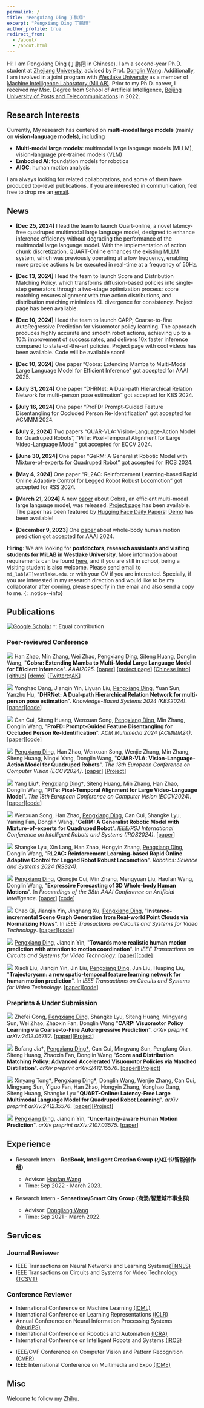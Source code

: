 ```yaml
---
permalink: /
title: "Pengxiang Ding 丁鹏翔"
excerpt: "Pengxiang Ding 丁鹏翔"
author_profile: true
redirect_from: 
  - /about/
  - /about.html
---
```


Hi! I am Pengxiang Ding (丁鹏翔 in Chinese). I am a second-year Ph.D. student at [Zhejiang University](http://www.zju.edu.cn/), advised by Prof. [Donglin Wang](https://en.westlake.edu.cn/about/faculty/201912/t20191206_2513.shtml). Additionally, I am involved in a joint program with [Westlake University](https://www.westlake.edu.cn/) as a member of [Machine Intelligence Laboratory (MiLAB)](https://milab.westlake.edu.cn/). Prior to my Ph.D. career, I received my Msc. Degree from School of Artificial Intelligence, [Beijing University of Posts and Telecommunications](https://www.bupt.edu.cn/) in 2022.

<!-- I am <span style="color:red;"><b>seeking exciting postdoc opportunities at top-tier institutions after Ph.D. graduation (July 2024)</b></span>. Please feel free to drop me an <a href="mailto:siteng.huang@gmail.com" target="_blank">email</a> if you are interested! -->

<h2 id='research-interests'>Research Interests</h2>

<!-- I am interested in technologies that allow machines and robots to learn like humans. In particular, I am committed to giving robots the ability to understand the world and learn from previous experiences, so that they can complete new tasks, acquire new skills or adapt to new environments rapidly with fewer samples through learning algorithms. Currently, my areas of interest include meta-learning, multi-task learning, and transfer learning on few/zero-shot learning tasks. I am also interested in deep learning, computer vision, and multimodal machine learning. -->

Currently, My research has centered on **multi-modal large models** (mainly on **vision-language models**), including 

* **Multi-modal large models**: multimodal large language models (MLLM), vision-language pre-trained models (VLM)
* **Embodied AI**: foundation models for robotics
* **AIGC**: human motion analysis


I am always looking for related collaborations, and some of them have produced top-level publications. If you are interested in communication, feel free to drop me an <a href="mailto:dingpx2015@gmail.com" target="_blank">email</a>.

<!-- language-augmented vision -->

<!-- In the longer term, I am more concerned about

* giving robots the ability to understand the world and learn from previous experiences, so that they can complete new tasks, acquire new skills or adapt to new environments rapidly with fewer samples through learning algorithms. -->

<!-- 
1. 快速迁移，尤其是大模型
2. 机器人的主动学习，感知智能与行为智能 embodied
3. 开放世界
-->

<!-- I am interested in technologies that allow machines and robots to learn like humans. In particular, I am committed to giving robots the ability to understand the world and learn from previous experiences, so that they can complete new tasks, acquire new skills or adapt to new environments rapidly with fewer samples through learning algorithms.  -->

<h2 id='news'>News</h2>

* **[Dec 25, 2024]** I lead the team to launch Quart-online, a novel latency-free quadruped multimodal large language model, designed to enhance inference efficiency without degrading the performance of the multimodal large language model. With the implementation of action chunk discretization, QUART-Online enhances the existing MLLM system, which was previously operating at a low frequency, enabling more precise actions to be executed in real-time at a frequency of 50Hz.

* **[Dec 13, 2024]** I lead the team to launch Score and Distribution Matching Policy, which transforms diffusion-based policies into single-step generators through a two-stage optimization process: score matching ensures alignment with true action distributions, and distribution matching minimizes KL divergence for consistency. Project page has been available.

* **[Dec 10, 2024]** I lead the team to launch CARP, Coarse-to-fine AutoRegressive Prediction for visuomotor policy learning. The approach produces highly accurate and smooth robot actions, achieving up to a 10% improvement of success rates, and delivers 10x faster inference compared to state-of-the-art policies. Project page with cool videos has been available. Code will be available soon!

* **[Dec 10, 2024]** One paper “Cobra: Extending Mamba to Multi-Modal Large Language Model for Efficient Inference” got accepted for AAAI 2025.

* **[July 31, 2024]** One paper “DHRNet: A Dual-path Hierarchical Relation Network for multi-person pose estimation” got accepted for KBS 2024.

* **[July 16, 2024]** One paper “ProFD: Prompt-Guided Feature Disentangling for Occluded Person Re-Identification” got accepted for ACMMM 2024.

* **[July 2, 2024]** Two papers “QUAR-VLA: Vision-Language-Action Model for Quadruped Robots”, "PiTe: Pixel-Temporal Alignment for Large Video-Language Model" got accepted for ECCV 2024.

* **[June 30, 2024]** One paper “GeRM: A Generalist Robotic Model with Mixture-of-experts for Quadruped Robot” got accepted for IROS 2024.

* **[May 4, 2024]** One paper “RL2AC: Reinforcement Learning-based Rapid Online Adaptive Control for Legged Robot Robust Locomotion” got accepted for RSS 2024.

* **[March 21, 2024]** A new [paper](https://arxiv.org/abs/2403.14520) about Cobra, an efficient multi-modal large language model, was released. [Project page](https://sites.google.com/view/cobravlm) has been available. The paper has been featured by [Hugging Face Daily Papers](https://huggingface.co/papers?date=2024-03-22)! [Demo](https://huggingface.co/spaces/han1997/cobra) has been available!
* **[December 9, 2023]** One [paper](https://arxiv.org/abs/2312.11972) about whole-body human motion prediction got accepted for AAAI 2024.


<!-- * **[March 13, 2024]** One paper about parameter-efficient tuning for visual grounding got accepted for ICME 2024.
* **[February 27, 2024]** Awarded as Zhejiang University 2024 Outstanding Graduates!
* **[February 27, 2024]** Three papers as first/co-first author got accepted for CVPR 2024. Congratulations to all collaborators!
* **[December 13, 2023]** One [paper](https://arxiv.org/abs/2309.01141) on diffusion model-based zero-shot visual grounding got accepted for ICASSP 2024. Congratulations to all collaborators!
* **[December 9, 2023]** One [paper](https://arxiv.org/abs/2312.09553) on VLM-based unsupervised domain adaptation got accepted for AAAI 2024.
* **[November 29, 2023]** A new [paper](https://arxiv.org/abs/2311.15841) on action-customized text-to-image generation was released. [Project page](https://adi-t2i.github.io/ADI/) has been available.
* **[November 29, 2023]** A new [paper](https://arxiv.org/abs/2311.15773) about a training-free layout calibration system for text-to-image generation was released. [Project page](https://simm-t2i.github.io/SimM/) has been available.
* **[July 24, 2023]** [2023 Scholar Metrics](https://scholar.googleblog.com/2023/07/2023-scholar-metrics-released.html) was released by Google Scholar. Our paper "[DSANet: Dual Self-Attention Network for Multivariate Time Series Forecasting](https://kyonhuang.top/publication/dual-self-attention-network)" ranked **8th** of the CIKM 2019 conference according to the citations, and **[26th](https://scholar.google.com/citations?hl=zh-CN&oe=GB&view_op=list_hcore&venue=V-IMg2OTpU8J.2023&vq=eng_databasesinformationsystems&cstart=20)** within five years.
* **[April 2, 2023]** [One paper about reference-limited compositional learning](https://kyonhuang.top/publication/reference-limited-CZSL) got accepted for ICMR 2023. Congratulations to all collaborators!
* **[February 28, 2023]** [One paper about parameter-efficient text-video retrieval](https://kyonhuang.top/publication/text-video-cooperative-prompt-tuning) got accepted for CVPR 2023. Congratulations to all collaborators! -->
<!-- * **[July 4, 2022]** One paper got accepted for ECCV 2022.  -->
<!-- * **[March 14, 2022]** Started as a research intern at DAMO Academy, Alibaba Group.  -->

<!-- **Service**: Always open to paper review, talk and organizing opportunities. Feel free to reach out to me if you are interested. -->
<!-- {: .notice--info} -->

<!-- Always open to research interns, cooperation and review opportunities. Feel free to reach out to me if you are interested. My email address is `huangsiteng [at] westlake.edu.cn`.
{: .notice--info} -->

**Hiring**: We are looking for **postdoctors, research assistants and visiting students for MiLAB in Westlake University**. More information about requirements can be found [here](https://milab.westlake.edu.cn/contact.html), and if you are still in school, being a visiting student is also welcome. Please send email to `mi_lab[AT]westlake.edu.cn` with your CV if you are interested. Specially, if you are interested in my research direction and would like to be my collaborator after coming, please specify in the email and also send a copy to me.
{: .notice--info}

<h2 id='publications'>Publications</h2>

<a href="https://scholar.google.com/citations?user=QyBSTzEAAAAJ" target="_blank"><img src="https://img.shields.io/badge/dynamic/json?label=Paper%20Citations&query=total_citations&url=https%3A%2F%2Fcse.bth.se%2F~fer%2Fgooglescholar-api%2Fgooglescholar.php%3Fuser%3DQyBSTzEAAAAJ&logo=googlescholar&style=social" alt="Google Scholar"></a>  †: Equal contribution

### Peer-reviewed Conference

<!-- <img src="https://img.shields.io/badge/ICME-2024-blue?style=flat-square"> Ting Liu, Xuyang Liu, <u>Siteng Huang</u>, Honggang Chen, Quanjun Yin, Long Qin, Donglin Wang, Yue Hu, &quot;**DARA: Domain- and Relation-aware Adapters Make Parameter-efficient Tuning for Visual Grounding**&quot;. In *Proceedings of the IEEE Conference on Multimedia Expo 2024*.

<img src="https://img.shields.io/badge/CVPR-2024-blue?style=flat-square"> <u>Siteng Huang</u>, Biao Gong, Yutong Feng, Xi Chen, Yuqian Fu, Yu Liu, Donglin Wang, &quot;**Learning Disentangled Identifiers for Action-Customized Text-to-Image Generation**&quot;. In *Proceedings of the IEEE/CVF Conference on Computer Vision and Pattern Recognition 2024*. [[arXiv](https://arxiv.org/abs/2311.15841)] [[project page](https://adi-t2i.github.io/ADI/)]

<img src="https://img.shields.io/badge/CVPR-2024-blue?style=flat-square"> Biao Gong†, <u>Siteng Huang</u>†, Yutong Feng, Shiwei Zhang, Yuyuan Li, Yu Liu, &quot;**Check, Locate, Rectify: A Training-Free Layout Calibration System for Text-to-Image Generation**&quot;. In *Proceedings of the IEEE/CVF Conference on Computer Vision and Pattern Recognition 2024*. [[arXiv](https://arxiv.org/abs/2311.15773)] [[project page](https://simm-t2i.github.io/SimM/)] -->
<!-- 
<img src="https://img.shields.io/badge/CVPR-2024-blue?style=flat-square"> <u>Siteng Huang</u>, Biao Gong, Yutong Feng, Min Zhang, Yiliang Lv, Donglin Wang, &quot;**Troika: Multi-Path Cross-Modal Traction for Compositional Zero-Shot Learning**&quot;. In *Proceedings of the IEEE/CVF Conference on Computer Vision and Pattern Recognition 2024*. [[arXiv](https://arxiv.org/abs/2303.15230)] [[project page](https://kyonhuang.top/publication/Troika)] [[github](https://github.com/bighuang624/Troika)]

<a href="https://ieeexplore.ieee.org/document/10445945" target="_blank"><img src="https://img.shields.io/badge/ICASSP-2024-blue?style=flat-square"></a> Xuyang Liu†, <u>Siteng Huang</u>†, Yachen Kang, Honggang Chen, Donglin Wang, &quot;**VGDiffZero: Text-to-image Diffusion Models Can Be Zero-shot Visual Grounders**&quot;. In *Proceedings of the 2024 IEEE International Conference on Acoustics, Speech and Signal Processing*. [[arXiv](https://arxiv.org/abs/2309.01141)] [[code](https://github.com/xuyang-liu16/VGDiffZero)] -->


<img src="https://img.shields.io/badge/AAAI-2025-blue?style=flat-square"> Han Zhao, Min Zhang, Wei Zhao, <u>Pengxiang Ding</u>, Siteng Huang, Donglin Wang, &quot;**Cobra: Extending Mamba to Multi-Modal Large Language Model for Efficient Inference**&quot;. *AAAI2025*. [[paper](https://arxiv.org/pdf/2403.14520.pdf)] [[project page](https://sites.google.com/view/cobravlm)] [[Chinese intro](https://zhuanlan.zhihu.com/p/688544752)] [[github](https://github.com/h-zhao1997/cobra)] [[demo](https://huggingface.co/spaces/han1997/cobra)] [[Twitter@AK](https://twitter.com/_akhaliq/status/1771033002748837953?t=6S4PVZXg6GcXqi_-PFzipw&s=19)]


<img src="https://img.shields.io/badge/KBS%20-%202024%20-%20red"> Yonghao Dang, Jianqin Yin, Liyuan Liu, <u>Pengxiang Ding</u>, Yuan Sun, Yanzhu Hu, &quot;**DHRNet: A Dual-path Hierarchical Relation Network for multi-person pose estimation**&quot;. *Knowledge-Based Systems 2024 (KBS2024)*. [[paper](https://www.sciencedirect.com/science/article/pii/S0950705124008979)][[code](https://github.com/YHDang/dhrnet-multi-pose-estimation)]


<img src="https://img.shields.io/badge/ACMMM-2024-blue?style=flat-square"> Can Cui, Siteng Huang, Wenxuan Song, <u>Pengxiang Ding</u>, Min Zhang, Donglin Wang, &quot;**ProFD: Prompt-Guided Feature Disentangling for Occluded Person Re-Identification**&quot;. *ACM Multimedia 2024 (ACMMM24)*. [[paper](https://openreview.net/forum?id=o2axlPlXYY)][[code](https://github.com/Cuixxx/ProFD)]



<img src="https://img.shields.io/badge/ECCV-2024-blue?style=flat-square"> <u>Pengxiang Ding</u>, Han Zhao, Wenxuan Song, Wenjie Zhang, Min Zhang, Siteng Huang, Ningxi Yang, Donglin Wang, &quot;**QUAR-VLA: Vision-Language-Action Model for Quadruped Robots**&quot;. *The 18th European Conference on Computer Vision (ECCV2024)*. [[paper](https://arxiv.org/abs/2312.14457)] [[Project](https://sites.google.com/view/quar-vla/quar-vla-eccv24)]



<img src="https://img.shields.io/badge/ECCV-2024-blue?style=flat-square"> Yang Liu†, <u>Pengxiang Ding†</u>, Siteng Huang, Min Zhang, Han Zhao, Donglin Wang, &quot;**PiTe: Pixel-Temporal Alignment for Large Video-Language Model**&quot;. *The 18th European Conference on Computer Vision (ECCV2024)*.[[paper](https://arxiv.org/abs/2409.07239)][[code](https://github.com/yliu-cs/pite)]


<img src="https://img.shields.io/badge/IROS-2024-blue?style=flat-square"> Wenxuan Song, Han Zhao, <u>Pengxiang Ding</u>, Can Cui, Shangke Lyu, Yaning Fan, Donglin Wang, &quot;**GeRM: A Generalist Robotic Model with Mixture-of-experts for Quadruped Robot**&quot;. *IEEE/RSJ International Conference on Intelligent Robots and Systems (IROS2024)*. [[paper](https://arxiv.org/abs/2403.13358)]

<img src="https://img.shields.io/badge/RSS-2024-blue?style=flat-square"> Shangke Lyu, Xin Lang, Han Zhao, Hongyin Zhang, <u>Pengxiang Ding</u>, Donglin Wang, &quot;**RL2AC: Reinforcement Learning-based Rapid Online Adaptive Control for Legged Robot Robust Locomotion**&quot;. *Robotics: Science and Systems 2024 (RSS24)*. 

<img src="https://img.shields.io/badge/AAAI-2024-blue?style=flat-square"> <u>Pengxiang Ding</u>, Qiongjie Cui, Min Zhang, Mengyuan Liu, Haofan Wang, Donglin Wang, &quot;**Expressive Forecasting of 3D Whole-body Human Motions**&quot;. In *Proceedings of the 38th AAAI Conference on Artificial Intelligence*. [[paper](https://arxiv.org/abs/2312.11972)]
[[code](https://github.com/Dingpx/EAI)] 


<img src="https://img.shields.io/badge/TCSVT%20-%202023%20-%20red"> Chao Qi, Jianqin Yin, Jinghang Xu, <u>Pengxiang Ding</u>, &quot;**Instance-incremental Scene Graph Generation from Real-world Point Clouds via Normalizing Flows**&quot;. In *IEEE Transactions on Circuits and Systems for Video Technology*. [[paper](https://arxiv.org/abs/2302.10425)][[code](https://github.com/chaoqi7/GPL3D)] 

<!-- <img src="https://img.shields.io/badge/Biomed%20Signal%20Process%20Control%20-%202023%20-%20red"> JunyingWang, XiaoliLiu, JianqinYin, <u>PengxiangDing</u> &quot;**DC-net: Dual-Consistency semi-supervised learning for 3D left atrium segmentation from MRI**&quot;. In *Biomedical Signal Processing and Control*. [[paper](https://www.sciencedirect.com/science/article/pii/S1746809422003858)] -->

<img src="https://img.shields.io/badge/TCSVT%20-%202022%20-%20red"> <u>Pengxiang Ding</u>, Jianqin Yin, &quot;**Towards more realistic human motion prediction with attention to motion coordination**&quot;. In *IEEE Transactions on Circuits and Systems for Video Technology*. [[paper](https://arxiv.org/abs/2404.03584)][[code](https://github.com/Dingpx/Motion-Coordination)] 

<img src="https://img.shields.io/badge/TCSVT%20-%202020%20-%20red"> Xiaoli Liu, Jianqin Yin, Jin Liu, <u>Pengxiang Ding</u>, Jun Liu, Huaping Liu, &quot;**Trajectorycnn: a new spatio-temporal feature learning network for human motion prediction**&quot;. In *IEEE Transactions on Circuits and Systems for Video Technology*. [[paper](https://arxiv.org/abs/1910.06583)][[code](https://github.com/lily2lab/TrajectoryCNN)]  

<!-- <a href="https://ieeexplore.ieee.org/document/10203679" target="_blank"><img src="https://img.shields.io/badge/CVPR-2023-blue?style=flat-square"></a> <u>Siteng Huang</u>, Biao Gong, Yulin Pan, Jianwen Jiang, Yiliang Lv, Yuyuan Li, Donglin Wang, &quot;**VoP: Text-Video Co-operative Prompt Tuning for Cross-Modal Retrieval**&quot;. In *Proceedings of the IEEE/CVF Conference on Computer Vision and Pattern Recognition 2023*. [[project page](https://kyonhuang.top/publication/text-video-cooperative-prompt-tuning)] [[arXiv](https://arxiv.org/abs/2211.12764)] [[open access](https://openaccess.thecvf.com/content/CVPR2023/html/Huang_VoP_Text-Video_Co-Operative_Prompt_Tuning_for_Cross-Modal_Retrieval_CVPR_2023_paper.html)] [[video (Youtube)](https://www.youtube.com/watch?v=ymdkiSSuOmI)] [[github](https://github.com/bighuang624/VoP)] [[ModelScope](https://modelscope.cn/models/damo/cv_vit-b32_retrieval_vop/summary)] [[poster](https://kyonhuang.top/files/VoP/CVPR23-VoP-poster.pdf)] [[slide](https://kyonhuang.top/files/VoP/CVPR23-VoP-presentation.pdf)] <a href="https://scholar.google.com/citations?view_op=view_citation&citation_for_view=mhpkWSYAAAAJ:W7OEmFMy1HYC" target="_blank"><img src="https://img.shields.io/badge/dynamic/json?label=citations&query=publications.4.citations&url=https%3A%2F%2Fcse.bth.se%2F~fer%2Fgooglescholar-api%2Fgooglescholar.php%3Fuser%3DmhpkWSYAAAAJ&logo=googlescholar&style=social"></a> <a href="https://github.com/bighuang624/VoP" target="_blank"><img src="https://img.shields.io/github/stars/bighuang624/VoP?style=social"></a> -->

<!-- <a href="https://doi.org/10.1145/3591106.3592225" target="_blank"><img src="https://img.shields.io/badge/ICMR-2023-blue?style=flat-square"></a> <u>Siteng Huang</u>, Qiyao Wei, Donglin Wang, &quot;**Reference-Limited Compositional Zero-Shot Learning**&quot;. In *Proceedings of the 2023 ACM International Conference on Multimedia Retrieval*. [[project page](https://kyonhuang.top/publication/reference-limited-CZSL)] [[arXiv](https://arxiv.org/abs/2208.10046)] [[video (Google Drive)](https://drive.google.com/file/d/1_wE_zbyvuGil_LrkmumotkRTLJJEUfCm/view?usp=drive_link)] [[github](https://github.com/bighuang624/RL-CZSL)] [[slide](https://kyonhuang.top/files/RLCZSL/ICMR23-RLCZSL-presentation.pdf)]

<a href="https://link.springer.com/chapter/10.1007/978-3-031-20044-1_26" target="_blank"><img src="https://img.shields.io/badge/ECCV-2022-blue?style=flat-square"></a> Min Zhang, <u>Siteng Huang</u>, Wenbin Li, Donglin Wang, &quot;**Tree Structure-Aware Few-Shot Image Classification via Hierarchical Aggregation**&quot;. In *Proceedings of the European Conference on Computer Vision 2022*. [[arXiv](https://arxiv.org/abs/2207.06989)] [[Chinese intro](https://zhuanlan.zhihu.com/p/543878686)] [[github](https://github.com/remiMZ/HTS-ECCV22)] <a href="https://scholar.google.com/citations?view_op=view_citation&citation_for_view=mhpkWSYAAAAJ:Tyk-4Ss8FVUC" target="_blank"><img src="https://img.shields.io/badge/dynamic/json?label=citations&query=publications.3.citations&url=https%3A%2F%2Fcse.bth.se%2F~fer%2Fgooglescholar-api%2Fgooglescholar.php%3Fuser%3DmhpkWSYAAAAJ&logo=googlescholar&style=social"></a>

<a href="https://ieeexplore.ieee.org/abstract/document/9747620" target="_blank"><img src="https://img.shields.io/badge/ICASSP-2022-blue?style=flat-square"></a> Min Zhang, <u>Siteng Huang</u>, Donglin Wang, &quot;**Domain Generalized Few-shot Image Classification via Meta Regularization Network**&quot;. In *Proceedings of the 2022 IEEE International Conference on Acoustics, Speech and Signal Processing*. [[pdf](https://kyonhuang.top/files/MRN/ICASSP22-MRN.pdf)] [[github](https://github.com/remiMZ/MRN-ICASSP22)]

<a href="https://dl.acm.org/doi/10.1145/3460426.3463614" target="_blank"><img src="https://img.shields.io/badge/ICMR-2021-blue?style=flat-square"></a> Zifeng Zhuang, Xintao Xiang, <u>Siteng Huang</u>, Donglin Wang, &quot;**HINFShot: A Challenge Dataset for Few-Shot Node Classification in Heterogeneous Information Network**&quot;. In *Proceedings of the 2021 ACM International Conference on Multimedia Retrieval*. [[pdf](https://kyonhuang.top/files/HINFShot/ICMR21-HINFShot.pdf)]

<a href="https://ieeexplore.ieee.org/document/9577454" target="_blank"><img src="https://img.shields.io/badge/CVPR-2021-blue?style=flat-square"></a> Zhengyu Chen, Jixie Ge, Heshen Zhan, <u>Siteng Huang</u>, Donglin Wang, &quot;**Pareto Self-Supervised Training for Few-Shot Learning**&quot;. In *Proceedings of the 2021 IEEE/CVF Conference on Computer Vision and Pattern Recognition*. [[arXiv](https://arxiv.org/abs/2104.07841)] [[open access](https://openaccess.thecvf.com/content/CVPR2021/html/Chen_Pareto_Self-Supervised_Training_for_Few-Shot_Learning_CVPR_2021_paper.html)] <a href="https://scholar.google.com/citations?view_op=view_citation&citation_for_view=mhpkWSYAAAAJ:2osOgNQ5qMEC" target="_blank"><img src="https://img.shields.io/badge/dynamic/json?label=citations&query=publications.1.citations&url=https%3A%2F%2Fcse.bth.se%2F~fer%2Fgooglescholar-api%2Fgooglescholar.php%3Fuser%3DmhpkWSYAAAAJ&logo=googlescholar&style=social"></a>

<a href="https://ojs.aaai.org/index.php/AAAI/article/view/16957" target="_blank"><img src="https://img.shields.io/badge/AAAI-2021-blue?style=flat-square"></a> <u>Siteng Huang</u>, Min Zhang, Yachen Kang, Donglin Wang, &quot;**Attributes-Guided and Pure-Visual Attention Alignment for Few-Shot Recognition**&quot;. In *Proceedings of the 35th AAAI Conference on Artificial Intelligence*. [[project page](https://kyonhuang.top/publication/attributes-guided-attention-module)] [[arXiv](https://arxiv.org/abs/2009.04724)] [[code](https://github.com/bighuang624/AGAM)] [[poster](https://kyonhuang.top/files/AGAM/aaai21-AGAM-poster.pdf)] [[slide](https://kyonhuang.top/files/AGAM/aaai21-AGAM-presentation.pdf)] <a href="https://scholar.google.com/citations?view_op=view_citation&citation_for_view=mhpkWSYAAAAJ:9yKSN-GCB0IC" target="_blank"><img src="https://img.shields.io/badge/dynamic/json?label=citations&query=publications.2.citations&url=https%3A%2F%2Fcse.bth.se%2F~fer%2Fgooglescholar-api%2Fgooglescholar.php%3Fuser%3DmhpkWSYAAAAJ&logo=googlescholar&style=social"></a> <a href="https://github.com/bighuang624/AGAM" target="_blank"><img src="https://img.shields.io/github/stars/bighuang624/AGAM?style=social"></a>

<a href="https://dl.acm.org/doi/abs/10.1145/3357384.3358132" target="_blank"><img src="https://img.shields.io/badge/CIKM-2019-blue?style=flat-square"></a> <u>Siteng Huang</u>, Donglin Wang, Xuehan Wu, Ao Tang, &quot;**DSANet: Dual Self-Attention Network for Multivariate Time Series Forecasting**&quot;. In *Proceedings of the 28th ACM International Conference on Information and Knowledge Management*. [[project page](https://kyonhuang.top/publication/dual-self-attention-network)] [[pdf](https://kyonhuang.top/files/DSANet/Huang-DSANet.pdf)] [[code](https://github.com/bighuang624/DSANet)] [[poster](https://kyonhuang.top/files/DSANet/cikm19-DSANet-poster.pdf)] [[slide](https://kyonhuang.top/files/DSANet/cikm19-DSANet-presentation.pdf)] <a href="https://scholar.google.com/citations?view_op=view_citation&citation_for_view=mhpkWSYAAAAJ:u-x6o8ySG0sC" target="_blank"><img src="https://img.shields.io/badge/dynamic/json?label=citations&query=publications.0.citations&url=https%3A%2F%2Fcse.bth.se%2F~fer%2Fgooglescholar-api%2Fgooglescholar.php%3Fuser%3DmhpkWSYAAAAJ&logo=googlescholar&style=social"></a> <a href="https://github.com/bighuang624/DSANet" target="_blank"><img src="https://img.shields.io/github/stars/bighuang624/DSANet?style=social"></a> -->

<!-- <a href="https://dl.acm.org/doi/abs/10.1145/3357384.3358132" style="text-decoration:none;"><span style="font-size:12px;color:#FFFFFF;background-color:#555555;padding:1px 4px 2px 6px;">CIKM</span><span style="font-size:12px;color:#FFFFFF;background-color:#007ec6;padding:1px 6px 2px 4px;">2019</span></a> -->

### Preprints & Under Submission

<a href="https://arxiv.org/abs/2412.06782" target="_blank"><img src="https://img.shields.io/badge/arXiv-2412.06782-B31B1B?style=flat-square"></a> Zhefei Gong, <u>Pengxiang Ding</u>, Shangke Lyu, Siteng Huang, Mingyang Sun, Wei Zhao, Zhaoxin Fan, Donglin Wang &quot;**CARP: Visuomotor Policy Learning via Coarse-to-Fine Autoregressive Prediction**&quot;. *arXiv preprint arXiv:2412.06782*. [[paper](https://arxiv.org/abs/2412.06782)][[Project](https://carp-robot.github.io/)]

<a href="https://arxiv.org/abs/2412.09265" target="_blank"><img src="https://img.shields.io/badge/arXiv-2412.09265-B31B1B?style=flat-square"></a> Bofang Jia†, <u>Pengxiang Ding†</u>, Can Cui, Mingyang Sun, Pengfang Qian, Siteng Huang, Zhaoxin Fan, Donglin Wang &quot;**Score and Distribution Matching Policy: Advanced Accelerated Visuomotor Policies via Matched Distillation**&quot;. *arXiv preprint arXiv:2412.15576*. [[paper](https://arxiv.org/abs/2412.09265)][[Project](https://sdm-policy.github.io/)]

<a href="https://arxiv.org/abs/2412.15576" target="_blank"><img src="https://img.shields.io/badge/arXiv-2412.15576-B31B1B?style=flat-square"></a> Xinyang Tong†, <u>Pengxiang Ding†</u>, Donglin Wang, Wenjie Zhang, Can Cui, Mingyang Sun, Yiguo Fan, Han Zhao, Hongyin Zhang, Yonghao Dang, Siteng Huang, Shangke Lyu &quot;**QUART-Online: Latency-Free Large Multimodal Language Model for Quadruped Robot Learning**&quot;. *arXiv preprint arXiv:2412.15576*. [[paper](https://arxiv.org/abs/2412.15576)][[Project](https://quart-online.github.io/)]

<a href="https://arxiv.org/abs/2107.03575" target="_blank"><img src="https://img.shields.io/badge/arXiv-2107.03575-B31B1B?style=flat-square"></a> <u>Pengxiang Ding</u>, Jianqin Yin, &quot;**Uncertainty-aware Human Motion Prediction**&quot;. *arXiv preprint arXiv:2107.03575*. [[paper](https://arxiv.org/abs/2107.03575)]

<!-- ## Professional Experience -->

<h2 id='experience'>Experience</h2>

* Research Intern - **RedBook, Intelligent Creation Group (小红书/智能创作组)**
  * Advisor: [Haofan Wang](https://scholar.google.com/citations?user=EaMsuB0AAAAJ)
  * Time: Sep 2022 - March 2023.

* Research Intern - **Sensetime/Smart City Group (商汤/智慧城市事业群)**
  * Advisor: [Dongliang Wang](https://scholar.google.com/citations?user=gurERzcAAAAJ)
  * Time: Sep 2021 - March 2022.


<!-- **Research Intern** | DAMO Academy, Alibaba Group | March 2022 - Present -->

<!-- * March 2022 - Present. *Research Intern*. <a href="https://damo.alibaba.com/" target="_blank">DAMO Academy, Alibaba Group</a>, Hangzhou, China. -->

<!-- <div style="float:left;">Research Intern</div><div style="float:right;">Mar. 2022 - Present</div>
<div style="float:left;"><a href="https://damo.alibaba.com/" target="_blank">DAMO Academy, Alibaba Group</a></div><div style="float:right;">Hangzhou, China</div> -->

<!-- <div>
<div style="float:left;">Research Intern<br><a href="https://damo.alibaba.com/" target="_blank">DAMO Academy, Alibaba Group</a></div><div style="float:right;">Mar. 2022 - Present<br>Hangzhou, China</div>
</div> -->

<h2 id='services'>Services</h2>

<!-- ### Journal Reviewer

* [IEEE Transactions on Neural Networks and Learning Systems (TNNLS)](https://ieeexplore.ieee.org/xpl/RecentIssue.jsp?punumber=5962385)

### Program Committee and/or Reviewer for Conferences and Workshops

* [ICCV 2023](https://iccv2023.thecvf.com/) -->

### Journal Reviewer

* IEEE Transactions on Neural Networks and Learning Systems[(TNNLS)](https://cis.ieee.org/publications/t-neural-networks-and-learning-systems)
* IEEE Transactions on Circuits and Systems for Video Technology [(TCSVT)](https://ieee-cas.org/publication/tcsvt)
<!-- * ACM Transactions on Intelligent Systems and Technology [(ACM TIST)](https://dl.acm.org/journal/tist) -->
<!-- * Concurrency and Computation: Practice and Experience [(CPE)](https://onlinelibrary.wiley.com/journal/15320634) -->

### Conference Reviewer

* International Conference on Machine Learning [(ICML)](https://icml.cc/)
* International Conference on Learning Representations [(ICLR)](https://iclr.cc/)
* Annual Conference on Neural Information Processing Systems [(NeurIPS)](https://neurips.cc/)
* International Conference on Robotics and Automation [(ICRA)](https://www.ieee-ras.org/conferences-workshops/fully-sponsored/icra)
* International Conference on Intelligent Robots and Systems [(IROS)](https://iros2024-abudhabi.org/)
<!-- * IEEE/CVF International Conference on Computer Vision [(ICCV)](https://ieeexplore.ieee.org/xpl/conhome/1000149/all-proceedings) -->
<!-- * European Conference on Computer Vision [(ECCV)](https://www.ecva.net/index.php#conferences) -->
<!-- * AAAI Conference on Artificial Intelligence [(AAAI)](https://aaai.org/conference/aaai/) -->
<!-- * International Joint Conference on Artificial Intelligence [(IJCAI)](https://www.ijcai.org/) -->
* IEEE/CVF Conference on Computer Vision and Pattern Recognition [(CVPR)](https://ieeexplore.ieee.org/xpl/conhome/1000147/all-proceedings)
* IEEE International Conference on Multimedia and Expo [(ICME)](https://ieeexplore.ieee.org/xpl/conhome/1000477/all-proceedings)
<!-- * ACM International Conference on Multimedia Retrieval [(ICMR)](http://icmr2024.org/) -->
<!-- * Asian Conference on Computer Vision [(ACCV)](https://link.springer.com/conference/accv) -->
<!-- * Chinese Conference on Pattern Recognition and Computer Vision [(PRCV)](https://link.springer.com/conference/ccprcv) -->
<!-- ### Program Committee for Conferences and Workshops -->
<!-- * Session Chair, The First Westlake Robot Learning Symposium -->

<h2 id='misc'>Misc</h2>

Welcome to follow my [Zhihu](https://www.zhihu.com/people/ding-peng-xiang-92).

<!-- <div align="middle">
  <a href="https://milab.westlake.edu.cn/" target="_blank"><img align="middle" style="max-width: 300px; width: 100%; margin-right: 40px; margin-top: 10px" src="https://kyonhuang.top/images/milab_logo.png" /></a>
  <a href="http://www.zju.edu.cn/" target="_blank"><img align="middle" style="max-width: 160px; width: 100%; margin-left: 20px; margin-top: 10px" src="https://raw.githubusercontent.com/bighuang624/pic-repo/master/color-zju-logo.png" /></a>
</div> -->
